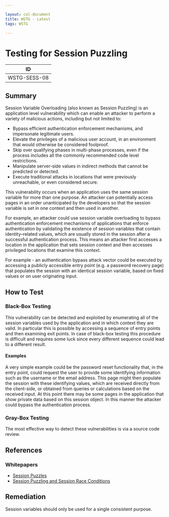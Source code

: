 ```yaml
---

layout: col-document
title: WSTG - Latest
tags: WSTG

---
```

# Testing for Session Puzzling

|ID          |
|------------|
|WSTG-SESS-08|

## Summary

Session Variable Overloading (also known as Session Puzzling) is an application level vulnerability which can enable an attacker to perform a variety of malicious actions, including but not limited to:

- Bypass efficient authentication enforcement mechanisms, and impersonate legitimate users.
- Elevate the privileges of a malicious user account, in an environment that would otherwise be considered foolproof.
- Skip over qualifying phases in multi-phase processes, even if the process includes all the commonly recommended code level restrictions.
- Manipulate server-side values in indirect methods that cannot be predicted or detected.
- Execute traditional attacks in locations that were previously unreachable, or even considered secure.

This vulnerability occurs when an application uses the same session variable for more than one purpose. An attacker can potentially access pages in an order unanticipated by the developers so that the session variable is set in one context and then used in another.

For example, an attacker could use session variable overloading to bypass authentication enforcement mechanisms of applications that enforce authentication by validating the existence of session variables that contain identity–related values, which are usually stored in the session after a successful authentication process. This means an attacker first accesses a location in the application that sets session context and then accesses privileged locations that examine this context.

For example - an authentication bypass attack vector could be executed by accessing a publicly accessible entry point (e.g. a password recovery page) that populates the session with an identical session variable, based on fixed values or on user originating input.

## How to Test

### Black-Box Testing

This vulnerability can be detected and exploited by enumerating all of the session variables used by the application and in which context they are valid. In particular this is possible by accessing a sequence of entry points and then examining exit points. In case of black-box testing this procedure is difficult and requires some luck since every different sequence could lead to a different result.

#### Examples

A very simple example could be the password reset functionality that, in the entry point, could request the user to provide some identifying information such as the username or the email address. This page might then populate the session with these identifying values, which are received directly from the client-side, or obtained from queries or calculations based on the received input. At this point there may be some pages in the application that show private data based on this session object. In this manner the attacker could bypass the authentication process.

### Gray-Box Testing

The most effective way to detect these vulnerabilities is via a source code review.

## References

### Whitepapers

- [Session Puzzles](https://storage.googleapis.com/google-code-archive-downloads/v2/code.google.com/puzzlemall/Session%20Puzzles%20-%20Indirect%20Application%20Attack%20Vectors%20-%20May%202011%20-%20Whitepaper.pdf)
- [Session Puzzling and Session Race Conditions](http://sectooladdict.blogspot.com/2011/09/session-puzzling-and-session-race.html)

## Remediation

Session variables should only be used for a single consistent purpose.
